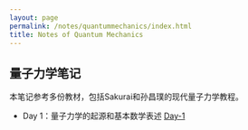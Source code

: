 ```yaml
---
layout: page
permalink: /notes/quantummechanics/index.html
title: Notes of Quantum Mechanics
---
```



## 量子力学笔记

本笔记参考多份教材，包括Sakurai和孙昌璞的现代量子力学教程。

- Day 1：量子力学的起源和基本数学表述 [Day-1](https://zeroovector.github.io/notes/quantummechanics/qm_day1.pdf)

